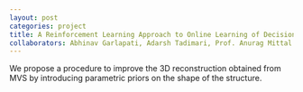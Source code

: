 ```yaml
---
layout: post
categories: project
title: A Reinforcement Learning Approach to Online Learning of Decision Trees
collaborators: Abhinav Garlapati, Adarsh Tadimari, Prof. Anurag Mittal
---
```


We propose a procedure to improve the 3D reconstruction obtained from MVS by introducing parametric priors on the shape of the structure.
